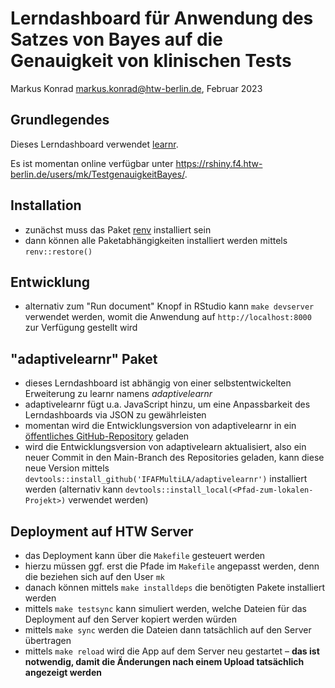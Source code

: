 # Lerndashboard für Anwendung des Satzes von Bayes auf die Genauigkeit von klinischen Tests

Markus Konrad <markus.konrad@htw-berlin.de>, Februar 2023

## Grundlegendes

Dieses Lerndashboard verwendet [learnr](https://rstudio.github.io/learnr/).

Es ist momentan online verfügbar unter https://rshiny.f4.htw-berlin.de/users/mk/TestgenauigkeitBayes/.

## Installation

- zunächst muss das Paket [renv](https://rstudio.github.io/renv/index.html) installiert sein
- dann können alle Paketabhängigkeiten installiert werden mittels `renv::restore()`

## Entwicklung

- alternativ zum "Run document" Knopf in RStudio kann `make devserver` verwendet werden, womit die Anwendung auf `http://localhost:8000` zur Verfügung gestellt wird

## "adaptivelearnr" Paket

- dieses Lerndashboard ist abhängig von einer selbstentwickelten Erweiterung zu learnr namens *adaptivelearnr*
- adaptivelearnr fügt u.a. JavaScript hinzu, um eine Anpassbarkeit des Lerndashboards via JSON zu gewährleisten
- momentan wird die Entwicklungsversion von adaptivelearnr in ein [öffentliches GitHub-Repository](https://github.com/IFAFMultiLA/adaptivelearnr) geladen
- wird die Entwicklungsversion von adaptivelearn aktualisiert, also ein neuer Commit in den Main-Branch des Repositories geladen, kann diese neue Version mittels `devtools::install_github('IFAFMultiLA/adaptivelearnr')` installiert werden (alternativ kann `devtools::install_local(<Pfad-zum-lokalen-Projekt>)` verwendet werden)

## Deployment auf HTW Server

- das Deployment kann über die `Makefile` gesteuert werden
- hierzu müssen ggf. erst die Pfade im `Makefile` angepasst werden, denn die beziehen sich auf den User `mk`
- danach können mittels `make installdeps` die benötigten Pakete installiert werden
- mittels `make testsync` kann simuliert werden, welche Dateien für das Deployment auf den Server kopiert werden würden
- mittels `make sync` werden die Dateien dann tatsächlich auf den Server übertragen
- mittels `make reload` wird die App auf dem Server neu gestartet – **das ist notwendig, damit die Änderungen nach einem Upload tatsächlich angezeigt werden**
